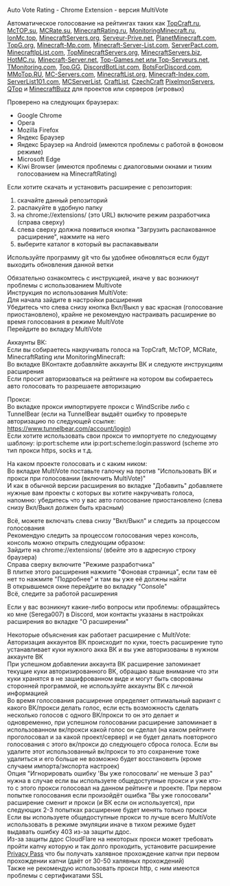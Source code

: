 Auto Vote Rating - Chrome Extension - версия MultiVote

Автоматическое голосование на рейтингах таких как [TopCraft.ru](http://topcraft.ru/), [McTOP.su](https://mctop.su/), [MCRate.su](http://mcrate.su/), [MinecraftRating.ru](http://minecraftrating.ru/), [MonitoringMinecraft.ru](http://monitoringminecraft.ru/), [IonMc.top](https://ionmc.top/), [MinecraftServers.org](https://minecraftservers.org/), [Serveur-Prive.net](https://serveur-prive.net/minecraft), [PlanetMinecraft.com](https://www.planetminecraft.com/), [TopG.org](https://topg.org/Minecraft), [Minecraft-Mp.com](https://minecraft-mp.com/), [Minecraft-Server-List.com](http://minecraft-server-list.com/), [ServerPact.com](https://www.serverpact.com/), [MinecraftIpList.com](https://www.minecraftiplist.com/), [TopMinecraftServers.org](https://topminecraftservers.org/), [MinecraftServers.biz](http://minecraftservers.biz/), [HotMC.ru](https://hotmc.ru/), [Minecraft-Server.net](https://minecraft-server.net/), [Top-Games.net или Top-Serveurs.net](https://top-games.net/), [TMonitoring.com](https://tmonitoring.com/), [Top.GG](https://top.gg/), [DiscordBotList.com](https://discordbotlist.com/), [BotsForDiscord.com](https://botsfordiscord.com/), [MMoTop.RU](https://mmotop.ru/), [MC-Servers.com](https://mc-servers.com/), [MinecraftList.org](https://minecraftlist.org/), [Minecraft-Index.com](https://www.minecraft-index.com/), [ServerList101.com](https://serverlist101.com/), [MCServerList](https://mcserver-list.eu/), [CraftList](https://craftlist.org/), [CzechCraft](https://czech-craft.eu/) [PixelmonServers](https://pixelmonservers.com/), [QTop](http://q-top.ru/) и [MinecraftBuzz](https://minecraft.buzz/) для проектов или серверов (игровых)

Проверено на следующих браузерах:
- Google Chrome
- Opera
- Mozilla Firefox
- Яндекс Браузер
- Яндекс Браузер на Android (имеются проблемы с работой в фоновом режиме)
- Microsoft Edge
- Kiwi Browser (имеются проблемы с диалоговыми окнами и тихим голосованием на MinecraftRating)

Если хотите скачать и установить расширение с репозитория:
1. скачайте данный репозиторий
2. распакуйте в удобную папку
3. на chrome://extensions/ (это URL) включите режим разработчика (справа сверху)
4. слева сверху должна появиться кнопка "Загрузить распакованное расширение", нажмите на него
5. выберите каталог в который вы распакавывали

Используйте программу git что бы удобнее обновляться если будут выходить обновления данной ветки

Обязательно ознакомтесь с инструкцией, иначе у вас возникнут проблемы с использованием Multivote   
Инструкция по использования MultiVote:   
Для начала зайдите в настройки расширения   
Убедитесь что слева снизу кнопка Вкл/Выкл у вас красная (голосование приостановлено), крайне не рекомендую настраивать расширение во время голосования в режиме MultiVote   
Перейдите во вкладку MultiVote

Аккаунты ВК:   
Если вы собираетесь накручивать голоса на TopCraft, McTOP, MCRate, MinecraftRating или MonitoringMinecraft:   
Во вкладке ВКонтакте добавляйте аккаунты ВК и следуюте инструкциям расширения   
Если просит авторизоваться на рейтинге на котором вы собираетесь авто голосовать то разрешаете авторизацию   

Прокси:   
Во вкладке прокси импортируете прокси с WindScribe либо с TunnelBear (если на TunnelBear выдаёт ошибку то проверьте авторизацию по следующей ссылке: https://www.tunnelbear.com/account/login)   
Если хотите использовать свои прокси то импортуете по следующему шаблону: ip:port:scheme или ip:port:scheme:login:password (scheme это тип прокси https, socks и т.д.

На каком проекте голосовать и с каким ником:   
Во вкладке MultiVote поставьте галочку на против "Использовать ВК и прокси при голосовании (включить MultiVote)"   
И как в обычной версии расширения во вкладке "Добавить" добавляете нужные вам проекты с которых вы хотите накручивать голоса, напомню: убедитесь что у вас авто голосование приостановлено (слева снизу Вкл/Выкл должен быть красным)

Всё, можете включать слева снизу "Вкл/Выкл" и следить за процессом голосования   
Рекомендую следить за процессом голосования через консоль, консоль можно открыть следующим образом:   
Зайдите на chrome://extensions/ (вбейте это в адресную строку браузера)   
Справа сверху включите "Режиме разработчика"   
В плитке этого расширения нажмите "Фоновая страница", если там её нет то нажмите "Подробнее" и там вы уже её должны найти   
В открывшемся окне перейдите во вкладку "Console"   
Всё, следите за работой расширения

Если у вас возникнут какие-либо вопросы или проблемы: обращайтесь ко мне (Serega007) в Discord, мои контакты указаны в настройках расширения во вкладке "О расширении"

Некоторые объяснения как работает расширение с MultiVote:   
Авторизация аккаунтов ВК происходит по куки, тоесть расширение тупо устанавливает куки нужного акка ВК и вы уже авторизованы в нужном аккаунте ВК   
При успешном добавлении аккаунта ВК расширение запоминает текущие куки авторизированного ВК, обращаю ваше внимание что эти куки хранятся в не зашифрованном виде и могут быть сворованы сторонней программой, не используйте аккаунты ВК с личной информацией   
Во время голосования расширение определяет оптимальный вариант с какого ВК/прокси делать голос, если есть возможность сделать несколько голосов с одного ВК/прокси то он это делает и одновременно, при успешном голосовании расширение запоминает в использованном вк/прокси какой голос он сделал (на каком рейтинге проголосовал и за какой проект/сервер) и не будет делать повторного голосования с этого вк/прокси до следующего сброса голоса. Если вы удалите этот использованный вк/прокси то это сохранение тоже удалиться и его больше не возможно будет восстановить (кроме случаем импорта/экспорта настроек)   
Опция "Игнорировать ошибку 'Вы уже голосовали' не меньше 3 раз" нужна в случае если вы используете общедоступные прокси и уже кто-то с этого прокси голосовал на данном рейтинге и проекте. При первом попытке голосования если произойдёт ошибка "Вы уже голосовали" расширение сменит и прокси (и ВК если он используется), при следующих 2-3 попытках расширение будет менять только прокси   
Если вы используете общедоступные прокси то лучше всего MultiVote использовать в режиме эмуляции иначе в тихом режиме будет выдавать ошибку 403 из-за защиты ддос.   
Из-за защиты ддос CloudFlare на некоторых прокси может требовать пройти капчу которую и так долго проходить, установите расширение [Privacy Pass](https://chrome.google.com/webstore/detail/privacy-pass/ajhmfdgkijocedmfjonnpjfojldioehi) что бы получать халявное прохождение капчи при первом прохождении капчи (даёт от 30-50 халявных прохождений)   
Также не рекомендую использовать прокси http, с ним имеются проблемы с сертификатами SSL
